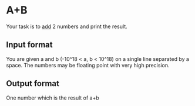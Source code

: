 
# A+B

Your task is to [add](https://en.wikipedia.org/wiki/Addition) 2 numbers and print the result.

## Input format

You are given a and b (-10^18 < a, b < 10^18) on a single line
separated by a space. The numbers may be floating point with very high precision.

## Output format

One number which is the result of a+b

